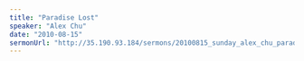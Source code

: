 ```yaml
---
title: "Paradise Lost"
speaker: "Alex Chu"
date: "2010-08-15"
sermonUrl: "http://35.190.93.184/sermons/20100815_sunday_alex_chu_paradise.mp3"
---
```

